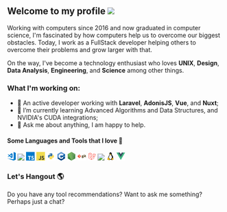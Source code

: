 ## Welcome to my profile <img src="https://media.giphy.com/media/hvRJCLFzcasrR4ia7z/giphy.gif" width="25px">

Working with computers since 2016 and now graduated in computer science, I'm fascinated by how computers help us to overcome our biggest obstacles. Today, I work as a FullStack developer helping others to overcome their problems and grow larger with that.

On the way, I've become a technology enthusiast who loves **UNIX**, **Design**, **Data Analysis**, **Engineering**, and **Science** among other things. 

### What I'm working on:

- 🏦 An active developer working with **Laravel**, **AdonisJS**, **Vue**, and **Nuxt**;
- 🌱 I’m currently learning Advanced Algorithms and Data Structures, and NVIDIA's CUDA integrations;
- 💬 Ask me about anything, I am happy to help.

#### Some Languages and Tools that I love 🔧
<code><img height="20" src="https://raw.githubusercontent.com/github/explore/80688e429a7d4ef2fca1e82350fe8e3517d3494d/topics/visual-studio-code/visual-studio-code.png"></code>
<code><img height="20" src="https://resources.jetbrains.com/storage/products/phpstorm/img/meta/phpstorm_logo_300x300.png"></code>
<code><img height="20" src="https://raw.githubusercontent.com/github/explore/80688e429a7d4ef2fca1e82350fe8e3517d3494d/topics/typescript/typescript.png"></code>
<code><img height="20" src="https://raw.githubusercontent.com/github/explore/80688e429a7d4ef2fca1e82350fe8e3517d3494d/topics/javascript/javascript.png"></code>
<code><img height="20" src="https://raw.githubusercontent.com/github/explore/80688e429a7d4ef2fca1e82350fe8e3517d3494d/topics/python/python.png"></code>
<code><img height="20" src="https://raw.githubusercontent.com/github/explore/80688e429a7d4ef2fca1e82350fe8e3517d3494d/topics/cpp/cpp.png"></code>
<code><img height="20" src="https://raw.githubusercontent.com/github/explore/80688e429a7d4ef2fca1e82350fe8e3517d3494d/topics/nodejs/nodejs.png"></code>
<code><img height="20" src="https://raw.githubusercontent.com/github/explore/80688e429a7d4ef2fca1e82350fe8e3517d3494d/topics/git/git.png"></code>
<code><img height="20" src="https://raw.githubusercontent.com/github/explore/56a826d05cf762b2b50ecbe7d492a839b04f3fbf/topics/laravel/laravel.png"></code>
<code><img height="20" src="https://avatars2.githubusercontent.com/u/13810373?s=200&v=4"></code>
<code><img height="20" src="https://raw.githubusercontent.com/github/explore/80688e429a7d4ef2fca1e82350fe8e3517d3494d/topics/linux/linux.png"></code>
<code><img height="20" src="https://raw.githubusercontent.com/github/explore/80688e429a7d4ef2fca1e82350fe8e3517d3494d/topics/vue/vue.png"></code>


### Let's Hangout 🌎

Do you have any tool recommendations? Want to ask me something? Perhaps just a chat?